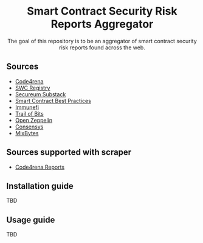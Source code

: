<div align="center">
  <h1 align="center">Smart Contract Security Risk Reports Aggregator</h1>
  <p align="center">The goal of this repository is to be an aggregator of smart contract security risk reports found across the web.</p>  
</div>

## Sources

- [Code4rena](https://code4rena.com)
- [SWC Registry](https://swcregistry.io/)
- [Secureum Substack](https://secureum.substack.com/)
- [Smart Contract Best Practices](https://consensys.github.io/smart-contract-best-practices/)
- [Immunefi](https://immunefi.com/)
- [Trail of Bits](https://github.com/trailofbits/publications/tree/master/reviews)
- [Open Zeppelin](https://blog.openzeppelin.com/security-audits/)
- [Consensys](https://consensys.net/diligence/audits/)
- [MixBytes](https://github.com/mixbytes/audits_public)

## Sources supported with scraper
- [Code4rena Reports](https://code4rena.com)

## Installation guide
TBD

## Usage guide
TBD
